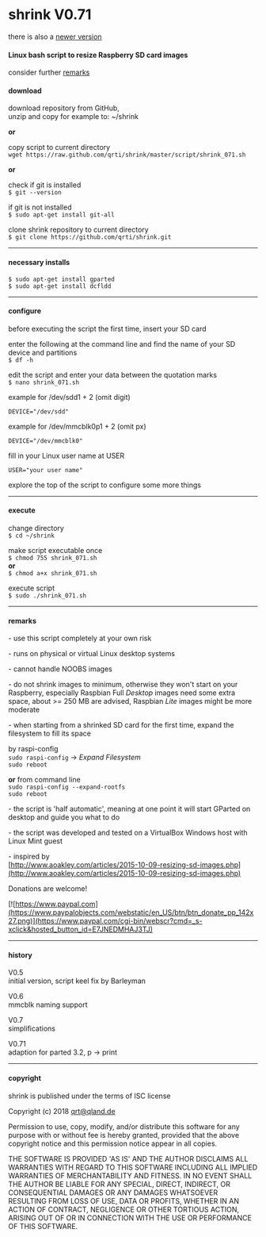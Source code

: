 # shrink V0.71
there is also a [newer version](README.md)

#### Linux bash script to resize Raspberry SD card images  
consider further [remarks](#remarks)


#### download  
download repository from GitHub,  
unzip and copy for example to: ~/shrink

**or**

copy script to current directory  
`wget https://raw.github.com/qrti/shrink/master/script/shrink_071.sh`

**or**

check if git is installed  
`$ git --version`

if git is not installed  
`$ sudo apt-get install git-all`

clone shrink repository to current directory  
`$ git clone https://github.com/qrti/shrink.git`

- - -

#### necessary installs  
`$ sudo apt-get install gparted`  
`$ sudo apt-get install dcfldd`

- - -

#### configure  
before executing the script the first time, insert your SD card

enter the following at the command line and find the name of your SD device and partitions  
`$ df -h`

edit the script and enter your data between the quotation marks  
`$ nano shrink_071.sh`

example for /dev/sdd1 + 2 (omit digit)
```
DEVICE="/dev/sdd"
```

example for /dev/mmcblk0p1 + 2 (omit px)
```
DEVICE="/dev/mmcblk0"
```

fill in your Linux user name at USER
```
USER="your user name"
```

explore the top of the script to configure some more things

- - -

#### execute  
change directory  
`$ cd ~/shrink`

make script executable once  
`$ chmod 755 shrink_071.sh`  
**or**  
`$ chmod a+x shrink_071.sh`

execute script  
`$ sudo ./shrink_071.sh`

- - -

#### remarks  
\- use this script completely at your own risk  

\- runs on physical or virtual Linux desktop systems

\- cannot handle NOOBS images  

\- do not shrink images to minimum, otherwise they won't start on your Raspberry, especially Raspbian Full *Desktop* images need some extra space, about >= 250 MB are advised, Raspbian *Lite* images might be more moderate  

\- when starting from a shrinked SD card for the first time, expand the filesystem to fill its space  

by raspi-config  
`sudo raspi-config` -> *Expand Filesystem*  
`sudo reboot`  
  
**or** from command line  
`sudo raspi-config --expand-rootfs`  
`sudo reboot`  

\- the script is 'half automatic', meaning at one point it will start GParted on desktop and guide you what to do  

\- the script was developed and tested on a VirtualBox Windows host with Linux Mint guest  

\- inspired by  
[http://www.aoakley.com/articles/2015-10-09-resizing-sd-images.php](http://www.aoakley.com/articles/2015-10-09-resizing-sd-images.php)

Donations are welcome!

[![https://www.paypal.com](https://www.paypalobjects.com/webstatic/en_US/btn/btn_donate_pp_142x27.png)](https://www.paypal.com/cgi-bin/webscr?cmd=_s-xclick&hosted_button_id=E7JNEDMHAJ3TJ)

- - -

#### history  
V0.5  
initial version, script keel fix by Barleyman  

V0.6  
mmcblk naming support

V0.7  
simplifications

V0.71  
adaption for parted 3.2, p -> print

- - -

#### copyright  
shrink is published under the terms of ISC license

Copyright (c) 2018 [qrt@qland.de](mailto:qrt@qland.de)

Permission to use, copy, modify, and/or distribute this software for any purpose with or without fee is hereby granted, provided that the above copyright notice and this permission notice appear in all copies.

THE SOFTWARE IS PROVIDED 'AS IS' AND THE AUTHOR DISCLAIMS ALL WARRANTIES WITH REGARD TO THIS SOFTWARE INCLUDING ALL IMPLIED WARRANTIES OF MERCHANTABILITY AND FITNESS. IN NO EVENT SHALL THE AUTHOR BE LIABLE FOR ANY SPECIAL, DIRECT, INDIRECT, OR CONSEQUENTIAL DAMAGES OR ANY DAMAGES WHATSOEVER RESULTING FROM LOSS OF USE, DATA OR PROFITS, WHETHER IN AN ACTION OF CONTRACT, NEGLIGENCE OR OTHER TORTIOUS ACTION, ARISING OUT OF OR IN CONNECTION WITH THE USE OR PERFORMANCE OF THIS SOFTWARE.
